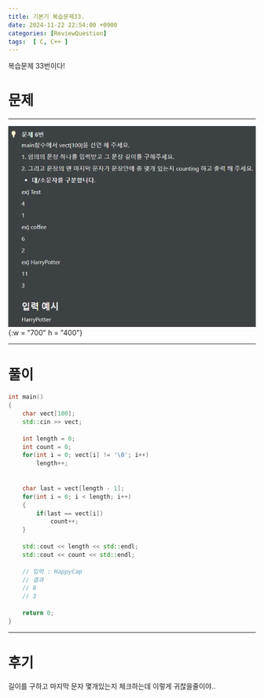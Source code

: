 ```yaml
---
title: 기본기 복습문제33.
date: 2024-11-22 22:54:00 +0900
categories: [ReviewQuestion]  
tags:  [ C, C++ ]
---
```

복습문제 33번이다!

# 문제   
---------------------------------------
![DeskTop View](/assets/img/Reviewstring6.png){:w = "700" h = "400"}

---------------------------------------

# 풀이

```c++
int main()
{
    char vect[100];
    std::cin >> vect;

    int length = 0;
    int count = 0;
    for(int i = 0; vect[i] != '\0'; i++)
        length++;


    char last = vect[length - 1];
    for(int i = 0; i < length; i++)
    {
        if(last == vect[i])
            count++;
    }

    std::cout << length << std::endl;
    std::cout << count << std::endl;

    // 입력 : HappyCap
    // 결과
    // 8
    // 3

    return 0;
}
```
---------------------------------------

# 후기

길이를 구하고 마지막 문자 몇개있는지 체크하는데 이렇게 귀찮을줄이야..

